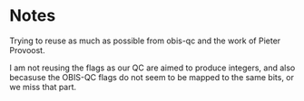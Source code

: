 # Notes 

Trying to reuse as much as possible from obis-qc and the work of 
Pieter Provoost. 

I am not reusing the flags as our QC are aimed to produce integers, and also becasuse 
the OBIS-QC flags do not seem to be mapped to the same bits, or we miss that part. 


